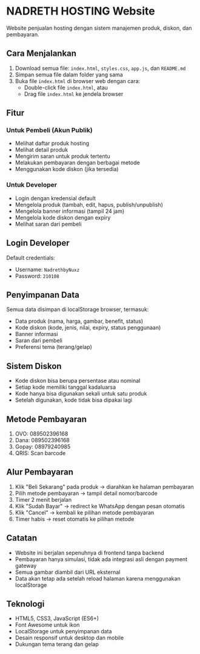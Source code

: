 # NADRETH HOSTING Website

Website penjualan hosting dengan sistem manajemen produk, diskon, dan pembayaran.

## Cara Menjalankan

1. Download semua file: `index.html`, `styles.css`, `app.js`, dan `README.md`
2. Simpan semua file dalam folder yang sama
3. Buka file `index.html` di browser web dengan cara:
   - Double-click file `index.html`, atau
   - Drag file `index.html` ke jendela browser

## Fitur

### Untuk Pembeli (Akun Publik)
- Melihat daftar produk hosting
- Melihat detail produk
- Mengirim saran untuk produk tertentu
- Melakukan pembayaran dengan berbagai metode
- Menggunakan kode diskon (jika tersedia)

### Untuk Developer
- Login dengan kredensial default
- Mengelola produk (tambah, edit, hapus, publish/unpublish)
- Mengelola banner informasi (tampil 24 jam)
- Mengelola kode diskon dengan expiry
- Melihat saran dari pembeli

## Login Developer

Default credentials:
- Username: `NadrethbyNuxz`
- Password: `210108`

## Penyimpanan Data

Semua data disimpan di localStorage browser, termasuk:
- Data produk (nama, harga, gambar, benefit, status)
- Kode diskon (kode, jenis, nilai, expiry, status penggunaan)
- Banner informasi
- Saran dari pembeli
- Preferensi tema (terang/gelap)

## Sistem Diskon

- Kode diskon bisa berupa persentase atau nominal
- Setiap kode memiliki tanggal kadaluarsa
- Kode hanya bisa digunakan sekali untuk satu produk
- Setelah digunakan, kode tidak bisa dipakai lagi

## Metode Pembayaran

1. OVO: 089502396168
2. Dana: 089502396168
3. Gopay: 08979240985
4. QRIS: Scan barcode

## Alur Pembayaran

1. Klik "Beli Sekarang" pada produk → diarahkan ke halaman pembayaran
2. Pilih metode pembayaran → tampil detail nomor/barcode
3. Timer 2 menit berjalan
4. Klik "Sudah Bayar" → redirect ke WhatsApp dengan pesan otomatis
5. Klik "Cancel" → kembali ke pilihan metode pembayaran
6. Timer habis → reset otomatis ke pilihan metode

## Catatan

- Website ini berjalan sepenuhnya di frontend tanpa backend
- Pembayaran hanya simulasi, tidak ada integrasi asli dengan payment gateway
- Semua gambar diambil dari URL eksternal
- Data akan tetap ada setelah reload halaman karena menggunakan localStorage

## Teknologi

- HTML5, CSS3, JavaScript (ES6+)
- Font Awesome untuk ikon
- LocalStorage untuk penyimpanan data
- Desain responsif untuk desktop dan mobile
- Dukungan tema terang dan gelap